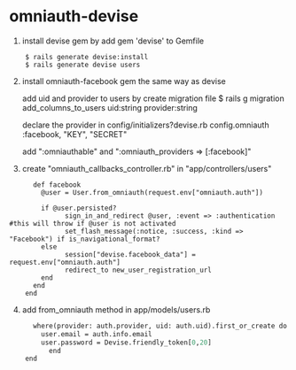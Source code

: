 omniauth-devise
===============

1. install devise gem by add gem 'devise' to Gemfile
```
	$ rails generate devise:install
	$ rails generate devise users
```
2. install omniauth-facebook gem the same way as devise
  
   add uid and provider to users by create migration file
	$ rails g migration add_columns_to_users uid:string provider:string
  
   declare the provider in config/initializers?devise.rb
   	config.omniauth :facebook, "KEY", "SECRET"
  
   add ":omniauthable" and ":omniauth_providers => [:facebook]"

3. create "omniauth_callbacks_controller.rb" in "app/controllers/users"
```	class Users::OmniauthCallbacksController < Devise::OmniauthCallbacksController
	  def facebook
	    @user = User.from_omniauth(request.env["omniauth.auth"])

   	    if @user.persisted?
     	      sign_in_and_redirect @user, :event => :authentication #this will throw if @user is not activated
     	      set_flash_message(:notice, :success, :kind => "Facebook") if is_navigational_format?
   	    else
     	      session["devise.facebook_data"] = request.env["omniauth.auth"]
     	      redirect_to new_user_registration_url
   	    end
 	  end		
	end
```
4. add from_omniauth method in app/models/users.rb
```	def self.from_omniauth(auth)
 	  where(provider: auth.provider, uid: auth.uid).first_or_create do |user|
   	    user.email = auth.info.email
   	    user.password = Devise.friendly_token[0,20]
    	  end
	end
```		
